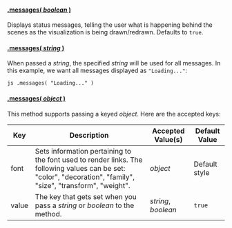 #### <a name="boolean" href="#boolean">.messages( *boolean* )</a>

Displays status messages, telling the user what is happening behind the scenes as the visualization is being drawn/redrawn. Defaults to `true`.

#### <a name="string" href="#string">.messages( *string* )</a>

When passed a *string*, the specified *string* will be used for all messages. In this example, we want all messages displayed as `"Loading..."`:

`js
.messages( "Loading..." )
`

#### <a name="object" href="#object">.messages( *object* )</a>

This method supports passing a keyed *object*. Here are the accepted keys:

| Key | Description | Accepted Value(s) | Default Value |
| --- | --- | --- | --- |
| font | Sets information pertaining to the font used to render links. The following values can be set: "color", "decoration", "family", "size", "transform", "weight". | *object* | Default style |
| value | The key that gets set when you pass a *string* or *boolean* to the method. | *string*, *boolean* | `true` |

